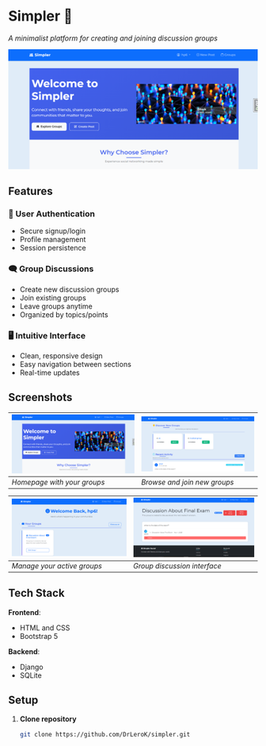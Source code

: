 # Simpler 👥  
*A minimalist platform for creating and joining discussion groups*

![Simpler Screenshot](screenshots/home.PNG)

## Features

### 🔐 User Authentication  
- Secure signup/login  
- Profile management  
- Session persistence  

### 🗨️ Group Discussions  
- Create new discussion groups  
- Join existing groups  
- Leave groups anytime  
- Organized by topics/points  

### 🖥️ Intuitive Interface  
- Clean, responsive design  
- Easy navigation between sections  
- Real-time updates  

## Screenshots  

| ![Home](screenshots/home.PNG) | ![Discover](screenshots/discover.PNG) |  
|-------------------------------|---------------------------------------|  
| *Homepage with your groups*   | *Browse and join new groups*          |  

| ![Your Groups](screenshots/yourgroups.PNG) | ![Group Chat](screenshots/chat.PNG) |  
|--------------------------------------------|-------------------------------------|  
| *Manage your active groups*                | *Group discussion interface*        |  

## Tech Stack  

**Frontend**:  
- HTML and CSS 
- Bootstrap 5  

**Backend**:  
- Django 
- SQLite   

## Setup  

1. **Clone repository**  
   ```bash
   git clone https://github.com/DrLeroK/simpler.git